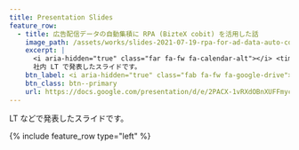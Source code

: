 ```yaml
---
title: Presentation Slides
feature_row:
  - title: 広告配信データの自動集積に RPA (BizteX cobit) を活用した話
    image_path: /assets/works/slides-2021-07-19-rpa-for-ad-data-auto-collection-960x540.png
    excerpt: |
      <i aria-hidden="true" class="far fa-fw fa-calendar-alt"></i> <time datetime="2021-07-19">July 19, 2021</time>
      社内 LT で発表したスライドです。
    btn_label: <i aria-hidden="true" class="fab fa-fw fa-google-drive"></i> Google Slides
    btn_class: btn--primary
    url: https://docs.google.com/presentation/d/e/2PACX-1vRXdOBnXUFFmyccnT-f245fRbMJwZzMJFzIE_O82YIDlCUWV7bzw1CC5Z210SgaIU618o-NZ3l0UZiA/pub?start=false&loop=false&delayms=3000
---
```


LT などで発表したスライドです。

{% include feature_row type="left" %}
